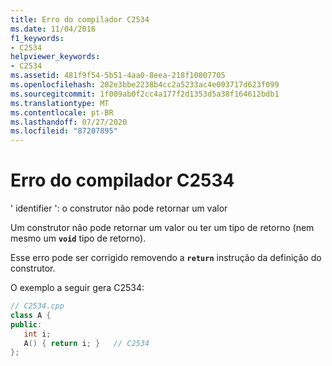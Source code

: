 ```yaml
---
title: Erro do compilador C2534
ms.date: 11/04/2016
f1_keywords:
- C2534
helpviewer_keywords:
- C2534
ms.assetid: 481f9f54-5b51-4aa0-8eea-218f10807705
ms.openlocfilehash: 202e3bbe2238b4cc2a5233ac4e093717d623f099
ms.sourcegitcommit: 1f009ab0f2cc4a177f2d1353d5a38f164612bdb1
ms.translationtype: MT
ms.contentlocale: pt-BR
ms.lasthandoff: 07/27/2020
ms.locfileid: "87207895"
---
```

# <a name="compiler-error-c2534"></a>Erro do compilador C2534

' identifier ': o construtor não pode retornar um valor

Um construtor não pode retornar um valor ou ter um tipo de retorno (nem mesmo um **`void`** tipo de retorno).

Esse erro pode ser corrigido removendo a **`return`** instrução da definição do construtor.

O exemplo a seguir gera C2534:

```cpp
// C2534.cpp
class A {
public:
   int i;
   A() { return i; }   // C2534
};
```
